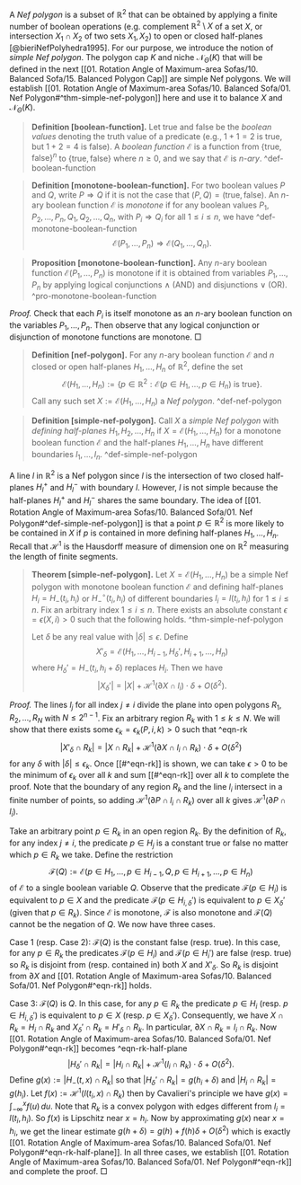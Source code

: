A _Nef polygon_ is a subset of $\mathbb{R}^2$ that can be obtained by applying a finite number of boolean operations (e.g. complement $\mathbb{R}^2 \setminus X$ of a set $X$, or intersection $X_1 \cap X_2$ of two sets $X_1, X_2$) to open or closed half-planes [@bieriNefPolyhedra1995]. For our purpose, we introduce the notion of _simple Nef polygon_. The polygon cap $K$ and niche $\mathcal{N}_\Theta(K)$ that will be defined in the next [[01. Rotation Angle of Maximum-area Sofas/10. Balanced Sofa/15. Balanced Polygon Cap]] are simple Nef polygons. We will establish [[01. Rotation Angle of Maximum-area Sofas/10. Balanced Sofa/01. Nef Polygon#^thm-simple-nef-polygon]] here and use it to balance $X$ and $\mathcal{N}_\Theta(K)$.

> __Definition [boolean-function].__ Let $\textsf{true}$ and $\textsf{false}$ be the _boolean values_ denoting the truth value of a predicate (e.g., $1+1=2$ is $\textsf{true}$, but $1 + 2 = 4$ is $\textsf{false}$). A _boolean function_ $\mathcal{E}$ is a function from $\left\{ \textsf{true}, \textsf{false} \right\}^n$ to $\left\{ \textsf{true}, \textsf{false} \right\}$ where $n \geq 0$, and we say that $\mathcal{E}$ is _$n$-ary_. ^def-boolean-function

> __Definition [monotone-boolean-function].__ For two boolean values $P$ and $Q$, write $P \Rightarrow Q$ if it is not the case that $(P, Q) = (\textsf{true}, \textsf{false})$. An $n$-ary boolean function $\mathcal{E}$ is _monotone_ if for any boolean values $P_1, P_2, \dots, P_n, Q_1, Q_2, \dots, Q_n$, with $P_i \Rightarrow Q_i$ for all $1 \leq i \leq n$, we have ^def-monotone-boolean-function
$$
\mathcal{E}(P_1, \dots, P_n) \Rightarrow \mathcal{E}(Q_1, \dots, Q_n).
$$

> __Proposition [monotone-boolean-function].__ Any $n$-ary boolean function $\mathcal{E}(P_1, \dots, P_n)$ is monotone if it is obtained from variables $P_1, \dots, P_n$ by applying logical conjunctions $\land$ (AND) and disjunctions $\lor$ (OR). ^pro-monotone-boolean-function

_Proof._ Check that each $P_i$ is itself monotone as an $n$-ary boolean function on the variables $P_1, \dots, P_n$. Then observe that any logical conjunction or disjunction of monotone functions are monotone. □

> __Definition [nef-polygon].__ For any $n$-ary boolean function $\mathcal{E}$ and $n$ closed or open half-planes $H_1, \dots, H_n$ of $\mathbb{R}^2$, define the set 
$$
\mathcal{E}(H_1, \dots, H_n) := \left\{ p \in \mathbb{R}^2 : \mathcal{E}(p \in H_1, \dots,p \in H_n) \text{ is } \textsf{true} \right\}.
$$
> Call any such set $X := \mathcal{E}(H_1, \dots, H_n)$ a _Nef polygon_. ^def-nef-polygon

> __Definition [simple-nef-polygon].__ Call $X$ a _simple Nef polygon_ with _defining half-planes_ $H_1, H_2, \dots, H_n$ if $X = \mathcal{E}(H_1, \dots, H_n)$ for a monotone boolean function $\mathcal{E}$ and the half-planes $H_1, \dots, H_n$ have different boundaries $l_1, \dots, l_n$. ^def-simple-nef-polygon

A line $l$ in $\mathbb{R}^2$ is a Nef polygon since $l$ is the intersection of two closed half-planes $H_l^+$ and $H_l^-$ with boundary $l$. However, $l$ is not simple because the half-planes $H_l^+$ and $H_l^-$ shares the same boundary. The idea of [[01. Rotation Angle of Maximum-area Sofas/10. Balanced Sofa/01. Nef Polygon#^def-simple-nef-polygon]] is that a point $p \in \mathbb{R}^2$ is more likely to be contained in $X$ if $p$ is contained in more defining half-planes $H_1, \dots, H_n$. Recall that $\mathcal{H}^1$ is the Hausdorff measure of dimension one on $\mathbb{R}^2$ measuring the length of finite segments.

> __Theorem [simple-nef-polygon].__ Let $X = \mathcal{E}(H_1, \dots, H_n)$ be a simple Nef polygon with monotone boolean function $\mathcal{E}$ and defining half-planes $H_i = H_-(t_i, h_i)$ or $H_-^{\circ}(t_i, h_i)$ of different boundaries $l_i = l(t_i, h_i)$ for $1 \leq i \leq n$. Fix an arbitrary index $1 \leq i \leq n$. There exists an absolute constant $\epsilon = \epsilon(X, i) > 0$ such that the following holds. ^thm-simple-nef-polygon
> 
> Let $\delta$ be any real value with $|\delta| \leq \epsilon$. Define
$$
X'_\delta = \mathcal{E}(H_1, \dots, H_{i-1}, H_{\delta}', H_{i+1}, \dots, H_n)
$$
> where $H_{\delta}' = H_-(t_i, h_i + \delta)$ replaces $H_i$. Then we have
$$
\left| X_\delta' \right| = |X| + \mathcal{H}^1(\partial X \cap l_i) \cdot \delta + O(\delta^2).
$$

_Proof._ The lines $l_j$ for all index $j \neq i$ divide the plane into open polygons $R_1, R_2, \dots, R_N$ with $N \leq 2^{n-1}$. Fix an arbitrary region $R_k$ with $1 \leq k \leq N$. We will show that there exists some $\epsilon_{k} = \epsilon_{k}(P, i, k) > 0$ such that ^eqn-rk
$$
\left| X'_\delta \cap R_k \right| = |X \cap R_k| + \mathcal{H}^1( \partial X \cap l_i \cap R_k) \cdot \delta + O(\delta^2)
$$
for any $\delta$ with $|\delta| \leq \epsilon_k$. Once [[#^eqn-rk]] is shown, we can take $\epsilon > 0$ to be the minimum of $\epsilon_{k}$ over all $k$ and sum [[#^eqn-rk]] over all $k$ to complete the proof. Note that the boundary of any region $R_k$ and the line $l_i$ intersect in a finite number of points, so adding $\mathcal{H}^1( \partial P \cap l_i \cap R_k)$ over all $k$ gives $\mathcal{H}^1(\partial P \cap l_i)$.

Take an arbitrary point $p \in R_k$ in an open region $R_k$. By the definition of $R_k$, for any index $j \neq i$, the predicate $p \in H_j$ is a constant $\textsf{true}$ or $\textsf{false}$ no matter which $p \in R_k$ we take. Define the restriction
$$
\mathcal{F}(Q) :=  \mathcal{E}(p \in H_1, \dots, p \in H_{i-1}, Q, p \in H_{i+1}, \dots, p \in H_n)
$$
of $\mathcal{E}$ to a single boolean variable $Q$. Observe that the predicate $\mathcal{F}(p \in H_i)$ is equivalent to $p \in X$ and the predicate $\mathcal{F}(p \in H_{i, \delta}')$ is equivalent to $p \in X_{\delta}'$ (given that $p \in R_k$). Since $\mathcal{E}$ is monotone, $\mathcal{F}$ is also monotone and $\mathcal{F}(Q)$ cannot be the negation of $Q$. We now have three cases.

Case 1 (resp. Case 2): $\mathcal{F}(Q)$ is the constant $\textsf{false}$ (resp. $\textsf{true}$). In this case, for any $p \in R_k$ the predicates $\mathcal{F}(p \in H_i)$ and $\mathcal{F}(p \in H_i')$ are $\textsf{false}$ (resp. $\textsf{true}$) so $R_k$ is disjoint from (resp. contained in) both $X$ and $X'_\delta$. So $R_k$ is disjoint from $\partial X$ and [[01. Rotation Angle of Maximum-area Sofas/10. Balanced Sofa/01. Nef Polygon#^eqn-rk]] holds.

Case 3: $\mathcal{F}(Q)$ is $Q$. In this case, for any $p \in R_k$ the predicate $p \in H_i$ (resp. $p \in H_{i, \delta}'$) is equivalent to $p \in X$ (resp. $p \in X_\delta'$). Consequently, we have $X \cap R_k = H_i \cap R_k$ and $X_\delta' \cap R_k = H'_\delta \cap R_k$. In particular, $\partial X \cap R_k = l_i \cap R_k$. Now [[01. Rotation Angle of Maximum-area Sofas/10. Balanced Sofa/01. Nef Polygon#^eqn-rk]] becomes ^eqn-rk-half-plane
$$
\left| H_\delta' \cap R_k \right| = |H_i \cap R_k| + \mathcal{H}^1( l_i \cap R_k) \cdot \delta + O(\delta^2).
$$
Define $g(x) := |H_-(t, x) \cap R_k|$ so that $|H_\delta' \cap R_k| = g(h_i + \delta)$ and $|H_i \cap R_k| = g(h_i)$. Let $f(x) := \mathcal{H}^1(l(t_i, x) \cap R_k)$ then by Cavalieri's principle we have $g(x) = \int_{-\infty}^x f(u)\,du$. Note that $R_k$ is a convex polygon with edges different from $l_i = l(t_i, h_i)$. So $f(x)$ is Lipschitz near $x = h_i$. Now by approximating $g(x)$ near $x = h_i$, we get the linear estimate $g(h + \delta) = g(h) + f(h) \delta + O(\delta^2)$ which is exactly [[01. Rotation Angle of Maximum-area Sofas/10. Balanced Sofa/01. Nef Polygon#^eqn-rk-half-plane]]. In all three cases, we establish [[01. Rotation Angle of Maximum-area Sofas/10. Balanced Sofa/01. Nef Polygon#^eqn-rk]] and complete the proof. □